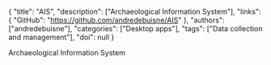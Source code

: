 {
  "title": "AIS",
  "description": ["Archaeological Information System"],
  "links": {
    "GitHub": "https://github.com/andredebuisne/AIS"
  },
  "authors": ["andredebuisne"],
  "categories": ["Desktop apps"],
  "tags": ["Data collection and management"],
  "doi": null
}

<!-- Generated by csv2md.R – do not edit by hand -->

Archaeological Information System